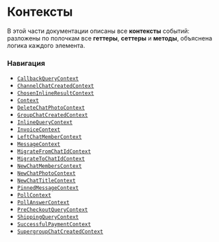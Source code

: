 # Контексты

В этой части документации описаны все **контексты**
событий: разложены по полочкам все **геттеры**,
**сеттеры** и **методы**, объяснена логика
каждого элемента.

### Навигация

- [`CallbackQueryContext`](callback-query.md)
- [`ChannelChatCreatedContext`](channel-chat-created.md)
- [`ChosenInlineResultContext`](chosen-inline-result.md)
- [`Context`](context.md)
- [`DeleteChatPhotoContext`](delete-chat-photo.md)
- [`GroupChatCreatedContext`](group-chat-created.md)
- [`InlineQueryContext`](inline-query.md)
- [`InvoiceContext`](invoice.md)
- [`LeftChatMemberContext`](left-chat-member.md)
- [`MessageContext`](message.md)
- [`MigrateFromChatIdContext`](migrate-from-chat-id.md)
- [`MigrateToChatIdContext`](migrate-to-chat-id.md)
- [`NewChatMembersContext`](new-chat-members.md)
- [`NewChatPhotoContext`](new-chat-photo.md)
- [`NewChatTitleContext`](new-chat-title.md)
- [`PinnedMessageContext`](pinned-message.md)
- [`PollContext`](poll.md)
- [`PollAnswerContext`](poll-answer.md)
- [`PreCheckoutQueryContext`](pre-checkout-query.md)
- [`ShippingQueryContext`](shipping-query.md)
- [`SuccessfulPaymentContext`](successful-payment.md)
- [`SupergroupChatCreatedContext`](supergroup-chat-created.md)
